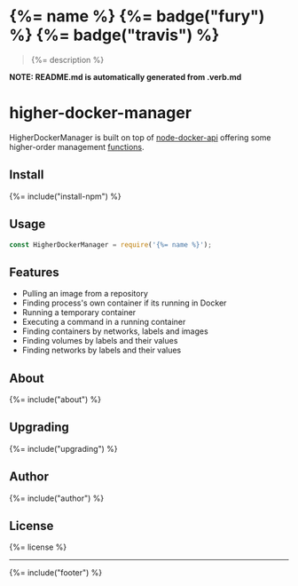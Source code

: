 
# {%= name %} {%= badge("fury") %} {%= badge("travis") %}

> {%= description %}

**NOTE: README.md is automatically generated from .verb.md**

# higher-docker-manager

HigherDockerManager is built on top of [node-docker-api](https://www.npmjs.com/package/node-docker-api) offering some higher-order management [functions](#features).

## Install

{%= include("install-npm") %}

## Usage

```js
const HigherDockerManager = require('{%= name %}');
```

## Features

* Pulling an image from a repository
* Finding process's own container if its running in Docker
* Running a temporary container
* Executing a command in a running container
* Finding containers by networks, labels and images
* Finding volumes by labels and their values
* Finding networks by labels and their values

## About

{%= include("about") %}

## Upgrading

{%= include("upgrading") %}

## Author

{%= include("author") %}

## License

{%= license %}

***

{%= include("footer") %}
